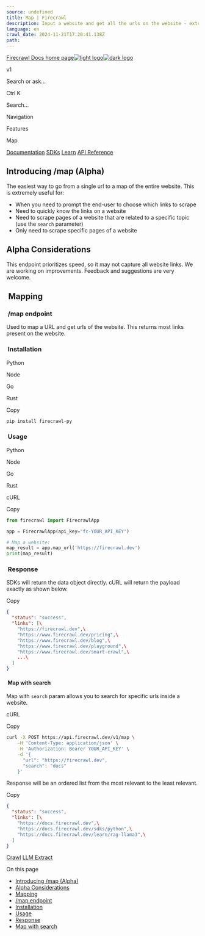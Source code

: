 ```yaml
---
source: undefined
title: Map | Firecrawl
description: Input a website and get all the urls on the website - extremely fast
language: en
crawl_date: 2024-11-21T17:20:41.138Z
path: 
---
```


[Firecrawl Docs home page![light logo](https://mintlify.s3-us-west-1.amazonaws.com/firecrawl/logo/light.svg)![dark logo](https://mintlify.s3-us-west-1.amazonaws.com/firecrawl/logo/dark.svg)](https://firecrawl.dev)

v1

Search or ask...

Ctrl K

Search...

Navigation

Features

Map

[Documentation](/introduction) [SDKs](/sdks/overview) [Learn](https://www.firecrawl.dev/blog/category/tutorials) [API Reference](/api-reference/introduction)

## [​](\#introducing-map-alpha)  Introducing /map (Alpha)

The easiest way to go from a single url to a map of the entire website. This is extremely useful for:

- When you need to prompt the end-user to choose which links to scrape
- Need to quickly know the links on a website
- Need to scrape pages of a website that are related to a specific topic (use the `search` parameter)
- Only need to scrape specific pages of a website

## [​](\#alpha-considerations)  Alpha Considerations

This endpoint prioritizes speed, so it may not capture all website links. We are working on improvements. Feedback and suggestions are very welcome.

## [​](\#mapping)  Mapping

### [​](\#map-endpoint)  /map endpoint

Used to map a URL and get urls of the website. This returns most links present on the website.

### [​](\#installation)  Installation

Python

Node

Go

Rust

Copy

```bash
pip install firecrawl-py

```

### [​](\#usage)  Usage

Python

Node

Go

Rust

cURL

Copy

```python
from firecrawl import FirecrawlApp

app = FirecrawlApp(api_key="fc-YOUR_API_KEY")

# Map a website:
map_result = app.map_url('https://firecrawl.dev')
print(map_result)

```

### [​](\#response)  Response

SDKs will return the data object directly. cURL will return the payload exactly as shown below.

Copy

```json
{
  "status": "success",
  "links": [\
    "https://firecrawl.dev",\
    "https://www.firecrawl.dev/pricing",\
    "https://www.firecrawl.dev/blog",\
    "https://www.firecrawl.dev/playground",\
    "https://www.firecrawl.dev/smart-crawl",\
    ...\
  ]
}

```

#### [​](\#map-with-search)  Map with search

Map with `search` param allows you to search for specific urls inside a website.

cURL

Copy

```bash
curl -X POST https://api.firecrawl.dev/v1/map \
    -H 'Content-Type: application/json' \
    -H 'Authorization: Bearer YOUR_API_KEY' \
    -d '{
      "url": "https://firecrawl.dev",
      "search": "docs"
    }'

```

Response will be an ordered list from the most relevant to the least relevant.

Copy

```json
{
  "status": "success",
  "links": [\
    "https://docs.firecrawl.dev",\
    "https://docs.firecrawl.dev/sdks/python",\
    "https://docs.firecrawl.dev/learn/rag-llama3",\
  ]
}

```

[Crawl](/features/crawl) [LLM Extract](/features/extract)

On this page

- [Introducing /map (Alpha)](#introducing-map-alpha)
- [Alpha Considerations](#alpha-considerations)
- [Mapping](#mapping)
- [/map endpoint](#map-endpoint)
- [Installation](#installation)
- [Usage](#usage)
- [Response](#response)
- [Map with search](#map-with-search)

